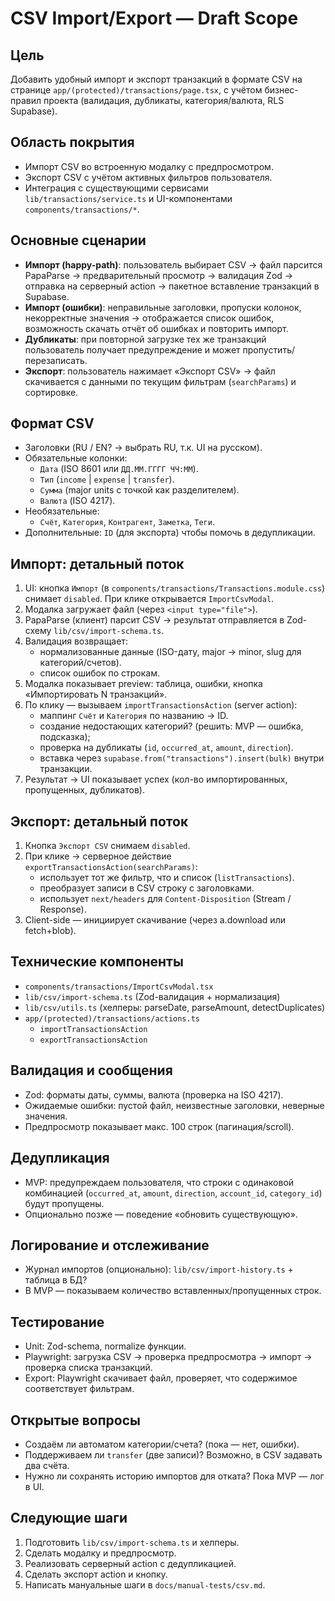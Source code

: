 # CSV Import/Export — Draft Scope

## Цель
Добавить удобный импорт и экспорт транзакций в формате CSV на странице `app/(protected)/transactions/page.tsx`, с учётом бизнес-правил проекта (валидация, дубликаты, категория/валюта, RLS Supabase).

## Область покрытия
- Импорт CSV во встроенную модалку с предпросмотром.
- Экспорт CSV с учётом активных фильтров пользователя.
- Интеграция с существующими сервисами `lib/transactions/service.ts` и UI-компонентами `components/transactions/*`.

## Основные сценарии
- **Импорт (happy-path)**: пользователь выбирает CSV → файл парсится PapaParse → предварительный просмотр → валидация Zod → отправка на серверный action → пакетное вставление транзакций в Supabase.
- **Импорт (ошибки)**: неправильные заголовки, пропуски колонок, некорректные значения → отображается список ошибок, возможность скачать отчёт об ошибках и повторить импорт.
- **Дубликаты**: при повторной загрузке тех же транзакций пользователь получает предупреждение и может пропустить/перезаписать.
- **Экспорт**: пользователь нажимает «Экспорт CSV» → файл скачивается с данными по текущим фильтрам (`searchParams`) и сортировке.

## Формат CSV
- Заголовки (RU / EN? → выбрать RU, т.к. UI на русском).
- Обязательные колонки:
  - `Дата` (ISO 8601 или `ДД.ММ.ГГГГ ЧЧ:ММ`).
  - `Тип` (`income` | `expense` | `transfer`).
  - `Сумма` (major units с точкой как разделителем).
  - `Валюта` (ISO 4217).
- Необязательные:
  - `Счёт`, `Категория`, `Контрагент`, `Заметка`, `Теги`.
- Дополнительные: `ID` (для экспорта) чтобы помочь в дедупликации.

## Импорт: детальный поток
1. UI: кнопка `Импорт` (в `components/transactions/Transactions.module.css`) снимает `disabled`. При клике открывается `ImportCsvModal`.
2. Модалка загружает файл (через `<input type="file">`).
3. PapaParse (клиент) парсит CSV → результат отправляется в Zod-схему `lib/csv/import-schema.ts`.
4. Валидация возвращает:
   - нормализованные данные (ISO-дату, major → minor, slug для категорий/счетов).
   - список ошибок по строкам.
5. Модалка показывает preview: таблица, ошибки, кнопка «Импортировать N транзакций».
6. По клику — вызываем `importTransactionsAction` (server action):
   - маппинг `Счёт` и `Категория` по названию → ID.
   - создание недостающих категорий? (решить: MVP — ошибка, подсказка);
   - проверка на дубликаты (`id`, `occurred_at`, `amount`, `direction`).
   - вставка через `supabase.from("transactions").insert(bulk)` внутри транзакции.
7. Результат → UI показывает успех (кол-во импортированных, пропущенных, дубликатов).

## Экспорт: детальный поток
1. Кнопка `Экспорт CSV` снимаем `disabled`.
2. При клике → серверное действие `exportTransactionsAction(searchParams)`:
   - использует тот же фильтр, что и список (`listTransactions`).
   - преобразует записи в CSV строку с заголовками.
   - использует `next/headers` для `Content-Disposition` (Stream / Response).
3. Client-side — инициирует скачивание (через a.download или fetch+blob).

## Технические компоненты
- `components/transactions/ImportCsvModal.tsx`
- `lib/csv/import-schema.ts` (Zod-валидация + нормализация)
- `lib/csv/utils.ts` (хелперы: parseDate, parseAmount, detectDuplicates)
- `app/(protected)/transactions/actions.ts`
  - `importTransactionsAction`
  - `exportTransactionsAction`

## Валидация и сообщения
- Zod: форматы даты, суммы, валюта (проверка на ISO 4217).
- Ожидаемые ошибки: пустой файл, неизвестные заголовки, неверные значения.
- Предпросмотр показывает макс. 100 строк (пагинация/scroll).

## Дедупликация
- MVP: предупреждаем пользователя, что строки с одинаковой комбинацией (`occurred_at`, `amount`, `direction`, `account_id`, `category_id`) будут пропущены.
- Опционально позже — поведение «обновить существующую».

## Логирование и отслеживание
- Журнал импортов (опционально): `lib/csv/import-history.ts` + таблица в БД?
- В MVP — показываем количество вставленных/пропущенных строк.

## Тестирование
- Unit: Zod-schema, normalize функции.
- Playwright: загрузка CSV → проверка предпросмотра → импорт → проверка списка транзакций.
- Export: Playwright скачивает файл, проверяет, что содержимое соответствует фильтрам.

## Открытые вопросы
- Создаём ли автоматом категории/счета? (пока — нет, ошибки).
- Поддерживаем ли `transfer` (две записи)? Возможно, в CSV задавать два счёта.
- Нужно ли сохранять историю импортов для отката? Пока MVP — лог в UI.

## Следующие шаги
1. Подготовить `lib/csv/import-schema.ts` и хелперы.
2. Сделать модалку и предпросмотр.
3. Реализовать серверный action с дедупликацией.
4. Сделать экспорт action и кнопку.
5. Написать мануальные шаги в `docs/manual-tests/csv.md`.
